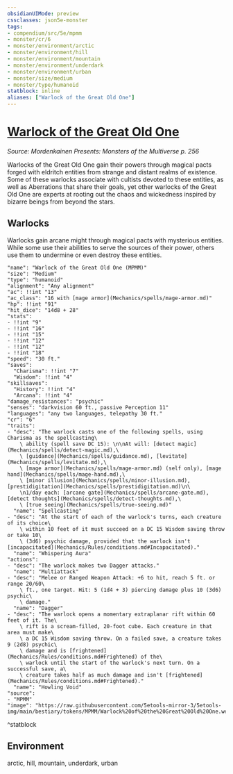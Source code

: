 ```yaml
---
obsidianUIMode: preview
cssclasses: json5e-monster
tags:
- compendium/src/5e/mpmm
- monster/cr/6
- monster/environment/arctic
- monster/environment/hill
- monster/environment/mountain
- monster/environment/underdark
- monster/environment/urban
- monster/size/medium
- monster/type/humanoid
statblock: inline
aliases: ["Warlock of the Great Old One"]
---
```

# [Warlock of the Great Old One](Mechanics\bestiary\humanoid/warlock-of-the-great-old-one-mpmm.md)
*Source: Mordenkainen Presents: Monsters of the Multiverse p. 256*  

Warlocks of the Great Old One gain their powers through magical pacts forged with eldritch entities from strange and distant realms of existence. Some of these warlocks associate with cultists devoted to these entities, as well as Aberrations that share their goals, yet other warlocks of the Great Old One are experts at rooting out the chaos and wickedness inspired by bizarre beings from beyond the stars.

## Warlocks

Warlocks gain arcane might through magical pacts with mysterious entities. While some use their abilities to serve the sources of their power, others use them to undermine or even destroy these entities.

```statblock
"name": "Warlock of the Great Old One (MPMM)"
"size": "Medium"
"type": "humanoid"
"alignment": "Any alignment"
"ac": !!int "13"
"ac_class": "16 with [mage armor](Mechanics/spells/mage-armor.md)"
"hp": !!int "91"
"hit_dice": "14d8 + 28"
"stats":
- !!int "9"
- !!int "16"
- !!int "15"
- !!int "12"
- !!int "12"
- !!int "18"
"speed": "30 ft."
"saves":
  "Charisma": !!int "7"
  "Wisdom": !!int "4"
"skillsaves":
  "History": !!int "4"
  "Arcana": !!int "4"
"damage_resistances": "psychic"
"senses": "darkvision 60 ft., passive Perception 11"
"languages": "any two languages, telepathy 30 ft."
"cr": "6"
"traits":
- "desc": "The warlock casts one of the following spells, using Charisma as the spellcasting\
    \ ability (spell save DC 15): \n\nAt will: [detect magic](Mechanics/spells/detect-magic.md),\
    \ [guidance](Mechanics/spells/guidance.md), [levitate](Mechanics/spells/levitate.md),\
    \ [mage armor](Mechanics/spells/mage-armor.md) (self only), [mage hand](Mechanics/spells/mage-hand.md),\
    \ [minor illusion](Mechanics/spells/minor-illusion.md), [prestidigitation](Mechanics/spells/prestidigitation.md)\n\
    \n1/day each: [arcane gate](Mechanics/spells/arcane-gate.md), [detect thoughts](Mechanics/spells/detect-thoughts.md),\
    \ [true seeing](Mechanics/spells/true-seeing.md)"
  "name": "Spellcasting"
- "desc": "At the start of each of the warlock's turns, each creature of its choice\
    \ within 10 feet of it must succeed on a DC 15 Wisdom saving throw or take 10\
    \ (3d6) psychic damage, provided that the warlock isn't [incapacitated](Mechanics/Rules/conditions.md#Incapacitated)."
  "name": "Whispering Aura"
"actions":
- "desc": "The warlock makes two Dagger attacks."
  "name": "Multiattack"
- "desc": "Melee or Ranged Weapon Attack: +6 to hit, reach 5 ft. or range 20/60\
    \ ft., one target. Hit: 5 (1d4 + 3) piercing damage plus 10 (3d6) psychic\
    \ damage."
  "name": "Dagger"
- "desc": "The warlock opens a momentary extraplanar rift within 60 feet of it. The\
    \ rift is a scream-filled, 20-foot cube. Each creature in that area must make\
    \ a DC 15 Wisdom saving throw. On a failed save, a creature takes 9 (2d8) psychic\
    \ damage and is [frightened](Mechanics/Rules/conditions.md#Frightened) of the\
    \ warlock until the start of the warlock's next turn. On a successful save, a\
    \ creature takes half as much damage and isn't [frightened](Mechanics/Rules/conditions.md#Frightened)."
  "name": "Howling Void"
"source":
- "MPMM"
"image": "https://raw.githubusercontent.com/5etools-mirror-3/5etools-img/main/bestiary/tokens/MPMM/Warlock%20of%20the%20Great%20Old%20One.webp"
```
^statblock

## Environment

arctic, hill, mountain, underdark, urban